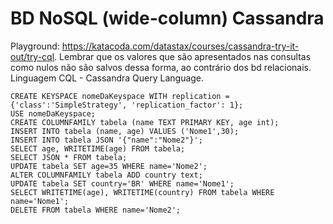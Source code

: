 # BD NoSQL (wide-column) Cassandra 
Playground: https://katacoda.com/datastax/courses/cassandra-try-it-out/try-cql. Lembrar que os valores que são apresentados nas consultas como nulos não são salvos dessa forma, ao contrário dos bd relacionais. Linguagem CQL - Cassandra Query Language.
~~~
CREATE KEYSPACE nomeDaKeyspace WITH replication = {'class':'SimpleStrategy', 'replication_factor': 1};
USE nomeDaKeyspace;
CREATE COLUMNFAMILY tabela (name TEXT PRIMARY KEY, age int);
INSERT INTO tabela (name, age) VALUES ('Nome1',30);
INSERT INTO tabela JSON '{"name":"Nome2"}';
SELECT age, WRITETIME(age) FROM tabela;
SELECT JSON * FROM tabela;
UPDATE tabela SET age=35 WHERE name='Nome2';
ALTER COLUMNFAMILY tabela ADD country text;
UPDATE tabela SET country='BR' WHERE name='Nome1';
SELECT WRITETIME(age), WRITETIME(country) FROM tabela WHERE name='Nome1';
DELETE FROM tabela WHERE name='Nome2';
~~~
